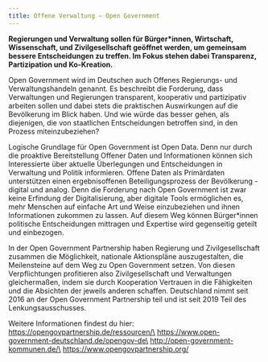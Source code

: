 ```yaml
---
title: Offene Verwaltung – Open Government
---
```


**Regierungen und Verwaltung sollen für Bürger\*innen, Wirtschaft, Wissenschaft, und Zivilgesellschaft geöffnet werden, um gemeinsam bessere Entscheidungen zu treffen. Im Fokus stehen dabei Transparenz, Partizipation und Ko-Kreation.**

Open Government wird im Deutschen auch Offenes Regierungs- und Verwaltungshandeln genannt. Es beschreibt die Forderung, dass Verwaltungen und Regierungen transparent, kooperativ und partizipativ arbeiten sollen und dabei stets die praktischen Auswirkungen auf die Bevölkerung im Blick haben. Und wie würde das besser gehen, als diejenigen, die von staatlichen Entscheidungen betroffen sind, in den Prozess miteinzubeziehen?

Logische Grundlage für Open Government ist Open Data. Denn nur durch die proaktive Bereitstellung Offener Daten und Informationen können sich Interessierte über aktuelle Überlegungen und Entscheidungen in Verwaltung und Politik informieren. Offene Daten als Primärdaten unterstützen einen ergebnisoffenen Beteiligungsprozess der Bevölkerung - digital und analog. Denn die Forderung nach Open Government ist zwar keine Erfindung der Digitalisierung, aber digitale Tools ermöglichen es, mehr Menschen auf einfache Art und Weise einzubeziehen und ihnen Informationen zukommen zu lassen. Auf diesem Weg können Bürger\*innen politische Entscheidungen mittragen und Expertise wird gegenseitig geteilt und einbezogen. 

In der Open Government Partnership haben Regierung und Zivilgesellschaft zusammen die Möglichkeit, nationale Aktionspläne auszugestalten, die Meilensteine auf dem Weg zu Open Government setzen. Von diesen Verpflichtungen profitieren also Zivilgesellschaft und Verwaltungen gleichermaßen, indem sie durch Kooperation Vertrauen in die Fähigkeiten und die Absichten der jeweils anderen schaffen. Deutschland nimmt seit 2016 an der Open Government Partnership teil und ist seit 2019 Teil des Lenkungsausschusses.

Weitere Informationen findest du hier:\
https://opengovpartnership.de/ressourcen/\
https://www.open-government-deutschland.de/opengov-de\
http://open-government-kommunen.de/\
https://www.opengovpartnership.org/
